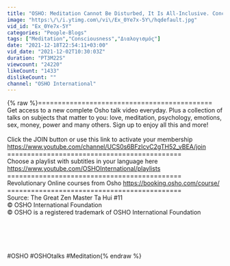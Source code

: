 ```yaml
---
title: "OSHO: Meditation Cannot Be Disturbed, It Is All-Inclusive. Concentration Is Exclusive."
image: "https:\/\/i.ytimg.com\/vi\/Ex_0Ye7x-5Y\/hqdefault.jpg"
vid_id: "Ex_0Ye7x-5Y"
categories: "People-Blogs"
tags: ["Meditation","Consciousness","Διαλογισμός"]
date: "2021-12-18T22:54:11+03:00"
vid_date: "2021-12-02T10:30:03Z"
duration: "PT3M22S"
viewcount: "24220"
likeCount: "1433"
dislikeCount: ""
channel: "OSHO International"
---
```

{% raw %}============================================<br />Get access to a new complete Osho talk video everyday. Plus a collection of talks on subjects that matter to you: love, meditation, psychology, emotions, sex, money, power and many others. Sign up to enjoy all this and more!<br /><br />Click the JOIN button or use this link to activate your membership <a rel="nofollow" target="blank" href="https://www.youtube.com/channel/UCS0s6BFzIcvC2gTH52_vBEA/join">https://www.youtube.com/channel/UCS0s6BFzIcvC2gTH52_vBEA/join</a><br />============================================<br />Choose a playlist with subtitles in your language here <a rel="nofollow" target="blank" href="https://www.youtube.com/OSHOInternational/playlists">https://www.youtube.com/OSHOInternational/playlists</a><br />============================================<br />Revolutionary Online courses from Osho <a rel="nofollow" target="blank" href="https://booking.osho.com/course/">https://booking.osho.com/course/</a><br />============================================<br />Source: The Great Zen Master Ta Hui #11<br />© OSHO International Foundation <br />© OSHO is a registered trademark of OSHO International Foundation<br /><br /><br /><br /><br /><br />#OSHO #OSHOtalks #Meditation{% endraw %}

